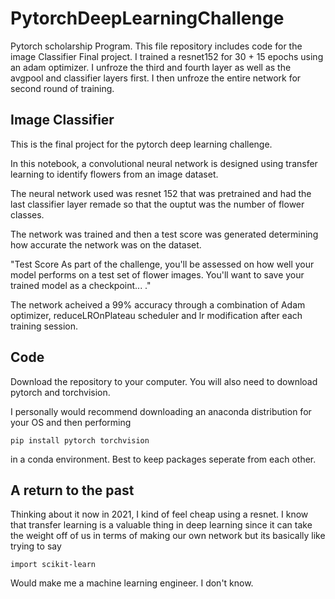 # PytorchDeepLearningChallenge
Pytorch scholarship Program. This file repository includes code for the image Classifier Final project. I trained a resnet152 for 30 + 15 epochs using an adam optimizer. I unfroze the third and fourth layer as well as the avgpool and classifier layers first. I then unfroze the entire network for second round of training. 

## Image Classifier

This is the final project for the pytorch deep learning challenge.

In this notebook, a convolutional neural network is designed using transfer learning to identify flowers from an image dataset.

The neural network used was resnet 152 that was pretrained and had the last classifier layer remade so that the ouptut was the number of flower classes.

The network was trained and then a test score was generated determining how accurate the network was on the dataset.

"Test Score As part of the challenge, you'll be assessed on how well your model performs on a test set of flower images. You'll want to save your trained model as a checkpoint... ."

The network acheived a 99% accuracy through a combination of Adam optimizer, reduceLROnPlateau scheduler and lr modification after each training session.

## Code 

Download the repository to your computer. You will also need to download pytorch and torchvision. 

I personally would recommend downloading an anaconda distribution for your OS and then performing 

`pip install pytorch torchvision`

in a conda environment. Best to keep packages seperate from each other. 

## A return to the past

Thinking about it now in 2021, I kind of feel cheap using a resnet. I know that transfer learning is a valuable thing in deep learning since it can take the weight off of us 
in terms of making our own network but its basically like trying to say 

`import scikit-learn`

Would make me a machine learning engineer. I don't know. 

